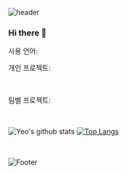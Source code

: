 
<!-- 
![header](https://capsule-render.vercel.app/api?type=Slice&color=gradient&section=header&text=%20%20Yeo&fontSize=40&rotate=10) 
-->

![header](https://capsule-render.vercel.app/api?type=waving&text=Yeo&animation=fadeIn&color=timeGradient&fontSize=50&height=180 )

### Hi there 👋

사용 언어:
</br>

개인 프로젝트:  

</br>

팀별 프로젝트:

</br>



![Yeo's github stats](https://github-readme-stats.vercel.app/api?username=Yeo616&show_icons=true&theme=radical)
[![Top Langs](https://github-readme-stats.vercel.app/api/top-langs/?username=Yeo616&layout=compact&theme=radical)](https://github.com/anuraghazra/github-readme-stats)

</br>

<!--
**Yeo616/Yeo616** is a ✨ _special_ ✨ repository because its `README.md` (this file) appears on your GitHub profile.

Here are some ideas to get you started:

- 🔭 I’m currently working on ...
- 🌱 I’m currently learning ...
- 👯 I’m looking to collaborate on ...
- 🤔 I’m looking for help with ...
- 💬 Ask me about ...
- 📫 How to reach me: ...
- 😄 Pronouns: ...
- ⚡ Fun fact: ...
-->

![Footer](https://capsule-render.vercel.app/api?type=waving&color=timeGradient&height=100&section=footer)
